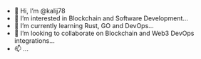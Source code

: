 - 👋 Hi, I’m @kalij78
- 👀 I’m interested in Blockchain and Software Development...
- 🌱 I’m currently learning Rust, GO and  DevOps...
- 💞️ I’m looking to collaborate on Blockchain and Web3 DevOps integrations...
- 📫  ...

<!---
kalij78/kalij78 is a ✨ special ✨ repository because its `README.md` (this file) appears on your GitHub profile.
You can click the Preview link to take a look at your changes.
--->
